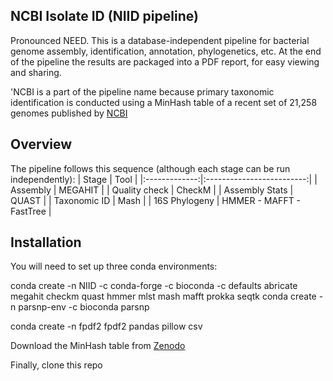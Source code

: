 ## NCBI Isolate ID (NIID pipeline)
Pronounced NEED. This is a database-independent pipeline for bacterial genome assembly, identification, annotation, phylogenetics, etc. At the end of the pipeline the results are packaged into a PDF report, for easy viewing and sharing.

'NCBI is a part of the pipeline name because primary taxonomic identification is conducted using a MinHash table of a recent set of 21,258 genomes published by [NCBI](https://ncbiinsights.ncbi.nlm.nih.gov/2025/01/14/updated-bacterial-and-archaeal-reference-genome-collection-2/)

## Overview
The pipeline follows this sequence (although each stage can be run independently):
| Stage        | Tool                       |
|:-------------:|:-------------------------:|
| Assembly       | MEGAHIT                  |
| Quality check  | CheckM                   |
| Assembly Stats | QUAST                    |
| Taxonomic ID   | Mash                     |
| 16S Phylogeny  | HMMER - MAFFT - FastTree |
## Installation
You will need to set up three conda environments:

conda create -n NIID -c conda-forge -c bioconda -c defaults abricate megahit checkm quast hmmer mlst mash mafft prokka seqtk
conda create -n parsnp-env -c bioconda parsnp

conda create -n fpdf2 fpdf2 pandas pillow csv

Download the MinHash table from [Zenodo](https://zenodo.org/records/15871983)

Finally, clone this repo



